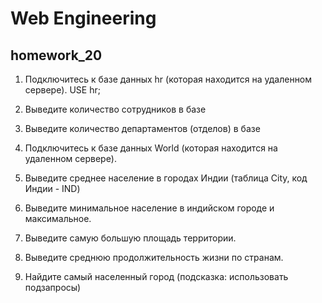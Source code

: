 # Web Engineering

## homework_20

1. Подключитесь к базе данных hr (которая находится на удаленном сервере). USE hr;

2. Выведите количество сотрудников в базе

3. Выведите количество департаментов (отделов) в базе

4. Подключитесь к базе данных World (которая находится на удаленном сервере).

5. Выведите среднее население в городах Индии (таблица City, код Индии - IND)

6. Выведите минимальное население в индийском городе и максимальное.

7. Выведите самую большую площадь территории.

8. Выведите среднюю продолжительность жизни по странам.

9. Найдите самый населенный город (подсказка: использовать подзапросы)

